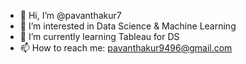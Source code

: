 - 👋 Hi, I’m @pavanthakur7
- 👀 I’m interested in Data Science & Machine Learning
- 🌱 I’m currently learning Tableau for DS
- 📫 How to reach me: pavanthakur9496@gmail.com

